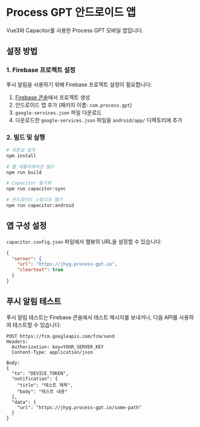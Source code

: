 # Process GPT 안드로이드 앱

Vue3와 Capacitor를 사용한 Process GPT 모바일 앱입니다.

## 설정 방법

### 1. Firebase 프로젝트 설정

푸시 알림을 사용하기 위해 Firebase 프로젝트 설정이 필요합니다:

1. [Firebase 콘솔](https://console.firebase.google.com/)에서 프로젝트 생성
2. 안드로이드 앱 추가 (패키지 이름: `com.process.gpt`)
3. `google-services.json` 파일 다운로드
4. 다운로드한 `google-services.json` 파일을 `android/app/` 디렉토리에 추가

### 2. 빌드 및 실행

```bash
# 의존성 설치
npm install

# 웹 애플리케이션 빌드
npm run build

# Capacitor 동기화
npm run capacitor:sync

# 안드로이드 스튜디오 열기
npm run capacitor:android
```

## 앱 구성 설정

`capacitor.config.json` 파일에서 웹뷰의 URL을 설정할 수 있습니다:

```json
{
  "server": {
    "url": "https://jhyg.process-gpt.io",
    "cleartext": true
  }
}
```

## 푸시 알림 테스트

푸시 알림 테스트는 Firebase 콘솔에서 테스트 메시지를 보내거나, 다음 API를 사용하여 테스트할 수 있습니다:

```
POST https://fcm.googleapis.com/fcm/send
Headers:
  Authorization: key=YOUR_SERVER_KEY
  Content-Type: application/json

Body:
{
  "to": "DEVICE_TOKEN",
  "notification": {
    "title": "테스트 제목",
    "body": "테스트 내용"
  },
  "data": {
    "url": "https://jhyg.process-gpt.io/some-path"
  }
}
```
